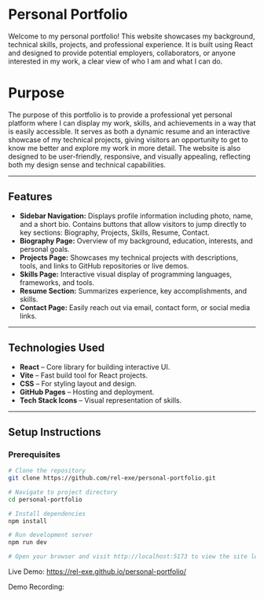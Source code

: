 # Personal Portfolio

Welcome to my personal portfolio! This website showcases my background, technical skills, projects, and professional experience. It is built using React and designed to provide potential employers, collaborators, or anyone interested in my work, a clear view of who I am and what I can do.

# Purpose

The purpose of this portfolio is to provide a professional yet personal platform where I can display my work, skills, and achievements in a way that is easily accessible. It serves as both a dynamic resume and an interactive showcase of my technical projects, giving visitors an opportunity to get to know me better and explore my work in more detail. The website is also designed to be user-friendly, responsive, and visually appealing, reflecting both my design sense and technical capabilities.

---

## Features

- **Sidebar Navigation:** Displays profile information including photo, name, and a short bio. Contains buttons that allow visitors to jump directly to key sections: Biography, Projects, Skills, Resume, Contact.  
- **Biography Page:** Overview of my background, education, interests, and personal goals.  
- **Projects Page:** Showcases my technical projects with descriptions, tools, and links to GitHub repositories or live demos.  
- **Skills Page:** Interactive visual display of programming languages, frameworks, and tools.  
- **Resume Section:** Summarizes experience, key accomplishments, and skills.  
- **Contact Page:** Easily reach out via email, contact form, or social media links.  

---

## Technologies Used

- **React** – Core library for building interactive UI.  
- **Vite** – Fast build tool for React projects.  
- **CSS** – For styling layout and design.  
- **GitHub Pages** – Hosting and deployment.  
- **Tech Stack Icons** – Visual representation of skills.  

---

## Setup Instructions

### Prerequisites
```bash
# Clone the repository
git clone https://github.com/rel-exe/personal-portfolio.git

# Navigate to project directory
cd personal-portfolio

# Install dependencies
npm install

# Run development server
npm run dev

# Open your browser and visit http://localhost:5173 to view the site locally
```
Live Demo:
https://rel-exe.github.io/personal-portfolio/

Demo Recording:

